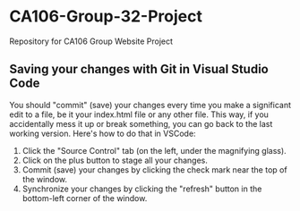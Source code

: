 # CA106-Group-32-Project
Repository for CA106 Group Website Project
## Saving your changes with Git in Visual Studio Code
You should "commit" (save) your changes every time you make a significant edit to a file, be it your index.html file or any other file. This way, if you accidentally mess it up or break something, you can go back to the last working version. Here's how to do that in VSCode:
1. Click the "Source Control" tab (on the left, under the magnifying glass).
2. Click on the plus button to stage all your changes.
3. Commit (save) your changes by clicking the check mark near the top of the window.
4. Synchronize your changes by clicking the "refresh" button in the bottom-left corner of the window.
